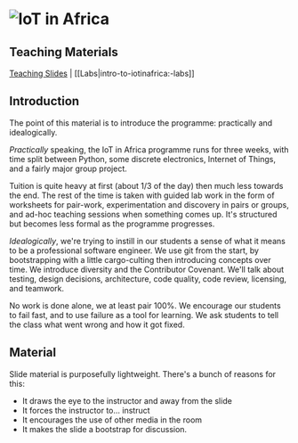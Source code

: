 # ![IoT in Africa](../blob/master/assets/img/logo-128.png?raw=true) 

## Teaching Materials

[Teaching Slides](https://gitpitch.com/iotinafrica/material?p=intro-to-iotinafrica)
| [[Labs|intro-to-iotinafrica:-labs]]

## Introduction

The point of this material is to introduce the programme: practically and idealogically.

*Practically* speaking, the IoT in Africa programme runs for three weeks, with time split between Python, some discrete electronics, Internet of Things, and a fairly major group project.

Tuition is quite heavy at first (about 1/3 of the day) then much less towards the end. The rest of the time is taken with guided lab work in the form of worksheets for pair-work, experimentation and discovery in pairs or groups, and ad-hoc teaching sessions when something comes up. It's structured but becomes less formal as the programme progresses.

*Idealogically*, we're trying to instill in our students a sense of what it means to be a professional software engineer. We use git from the start, by bootstrapping with a little cargo-culting then introducing concepts over time. We introduce diversity and the Contributor Covenant. We'll talk about testing, design decisions, architecture, code quality, code review, licensing, and teamwork.

No work is done alone, we at least pair 100%. We encourage our students to fail fast, and to use failure as a tool for learning. We ask students to tell the class what went wrong and how it got fixed.

## Material

Slide material is purposefully lightweight. There's a bunch of reasons for this:
* It draws the eye to the instructor and away from the slide
* It forces the instructor to... instruct
* It encourages the use of other media in the room
* It makes the slide a bootstrap for discussion.